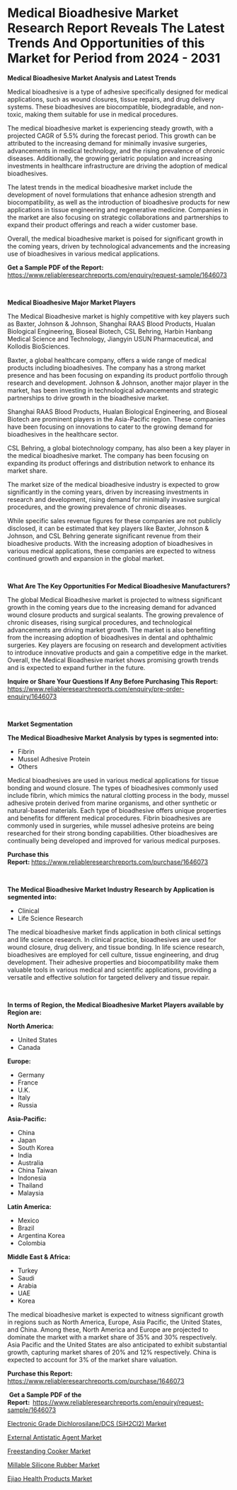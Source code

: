 <p><h1>Medical Bioadhesive Market Research Report Reveals The Latest Trends And Opportunities of this Market for Period from 2024 - 2031</h1></p><p><strong>Medical Bioadhesive Market Analysis and Latest Trends</strong></p>
<p><p>Medical bioadhesive is a type of adhesive specifically designed for medical applications, such as wound closures, tissue repairs, and drug delivery systems. These bioadhesives are biocompatible, biodegradable, and non-toxic, making them suitable for use in medical procedures.</p><p>The medical bioadhesive market is experiencing steady growth, with a projected CAGR of 5.5% during the forecast period. This growth can be attributed to the increasing demand for minimally invasive surgeries, advancements in medical technology, and the rising prevalence of chronic diseases. Additionally, the growing geriatric population and increasing investments in healthcare infrastructure are driving the adoption of medical bioadhesives.</p><p>The latest trends in the medical bioadhesive market include the development of novel formulations that enhance adhesion strength and biocompatibility, as well as the introduction of bioadhesive products for new applications in tissue engineering and regenerative medicine. Companies in the market are also focusing on strategic collaborations and partnerships to expand their product offerings and reach a wider customer base.</p><p>Overall, the medical bioadhesive market is poised for significant growth in the coming years, driven by technological advancements and the increasing use of bioadhesives in various medical applications.</p></p>
<p><strong>Get a Sample PDF of the Report:&nbsp;</strong> <a href="https://www.reliableresearchreports.com/enquiry/request-sample/1646073">https://www.reliableresearchreports.com/enquiry/request-sample/1646073</a></p>
<p>&nbsp;</p>
<p><strong>Medical Bioadhesive Major Market Players</strong></p>
<p><p>The Medical Bioadhesive market is highly competitive with key players such as Baxter, Johnson & Johnson, Shanghai RAAS Blood Products, Hualan Biological Engineering, Bioseal Biotech, CSL Behring, Harbin Hanbang Medical Science and Technology, Jiangyin USUN Pharmaceutical, and Kollodis BioSciences.</p><p>Baxter, a global healthcare company, offers a wide range of medical products including bioadhesives. The company has a strong market presence and has been focusing on expanding its product portfolio through research and development. Johnson & Johnson, another major player in the market, has been investing in technological advancements and strategic partnerships to drive growth in the bioadhesive market.</p><p>Shanghai RAAS Blood Products, Hualan Biological Engineering, and Bioseal Biotech are prominent players in the Asia-Pacific region. These companies have been focusing on innovations to cater to the growing demand for bioadhesives in the healthcare sector.</p><p>CSL Behring, a global biotechnology company, has also been a key player in the medical bioadhesive market. The company has been focusing on expanding its product offerings and distribution network to enhance its market share.</p><p>The market size of the medical bioadhesive industry is expected to grow significantly in the coming years, driven by increasing investments in research and development, rising demand for minimally invasive surgical procedures, and the growing prevalence of chronic diseases.</p><p>While specific sales revenue figures for these companies are not publicly disclosed, it can be estimated that key players like Baxter, Johnson & Johnson, and CSL Behring generate significant revenue from their bioadhesive products. With the increasing adoption of bioadhesives in various medical applications, these companies are expected to witness continued growth and expansion in the global market.</p></p>
<p>&nbsp;</p>
<p><strong>What Are The Key Opportunities For Medical Bioadhesive Manufacturers?</strong></p>
<p><p>The global Medical Bioadhesive market is projected to witness significant growth in the coming years due to the increasing demand for advanced wound closure products and surgical sealants. The growing prevalence of chronic diseases, rising surgical procedures, and technological advancements are driving market growth. The market is also benefiting from the increasing adoption of bioadhesives in dental and ophthalmic surgeries. Key players are focusing on research and development activities to introduce innovative products and gain a competitive edge in the market. Overall, the Medical Bioadhesive market shows promising growth trends and is expected to expand further in the future.</p></p>
<p><strong>Inquire or Share Your Questions If Any Before Purchasing This Report:</strong> <a href="https://www.reliableresearchreports.com/enquiry/pre-order-enquiry/1646073">https://www.reliableresearchreports.com/enquiry/pre-order-enquiry/1646073</a></p>
<p>&nbsp;</p>
<p><strong>Market Segmentation</strong></p>
<p><strong>The Medical Bioadhesive Market Analysis by types is segmented into:</strong></p>
<p><ul><li>Fibrin</li><li>Mussel Adhesive Protein</li><li>Others</li></ul></p>
<p><p>Medical bioadhesives are used in various medical applications for tissue bonding and wound closure. The types of bioadhesives commonly used include fibrin, which mimics the natural clotting process in the body, mussel adhesive protein derived from marine organisms, and other synthetic or natural-based materials. Each type of bioadhesive offers unique properties and benefits for different medical procedures. Fibrin bioadhesives are commonly used in surgeries, while mussel adhesive proteins are being researched for their strong bonding capabilities. Other bioadhesives are continually being developed and improved for various medical purposes.</p></p>
<p><strong>Purchase this Report:&nbsp;</strong><a href="https://www.reliableresearchreports.com/purchase/1646073">https://www.reliableresearchreports.com/purchase/1646073</a></p>
<p>&nbsp;</p>
<p><strong>The Medical Bioadhesive Market Industry Research by Application is segmented into:</strong></p>
<p><ul><li>Clinical</li><li>Life Science Research</li></ul></p>
<p><p>The medical bioadhesive market finds application in both clinical settings and life science research. In clinical practice, bioadhesives are used for wound closure, drug delivery, and tissue bonding. In life science research, bioadhesives are employed for cell culture, tissue engineering, and drug development. Their adhesive properties and biocompatibility make them valuable tools in various medical and scientific applications, providing a versatile and effective solution for targeted delivery and tissue repair.</p></p>
<p>&nbsp;</p>
<p><strong>In terms of Region, the Medical Bioadhesive Market Players available by Region are:</strong></p>
<p>
    <p> <strong> North America: </strong>
        <ul>
            <li>United States</li>
            <li>Canada</li>
        </ul>
        </p> 
    <p> <strong> Europe: </strong>
        <ul>
            <li>Germany</li>
            <li>France</li>
            <li>U.K.</li>
            <li>Italy</li>
            <li>Russia</li>
        </ul>
        </p> 
    <p> <strong> Asia-Pacific: </strong>
        <ul>
            <li>China</li>
            <li>Japan</li>
            <li>South Korea</li>
            <li>India</li>
            <li>Australia</li>
            <li>China Taiwan</li>
            <li>Indonesia</li>
            <li>Thailand</li>
            <li>Malaysia</li>
        </ul>
        </p> 
    <p> <strong> Latin America: </strong>
        <ul>
            <li>Mexico</li>
            <li>Brazil</li>
            <li>Argentina Korea</li>
            <li>Colombia</li>
        </ul>
        </p> 
    <p> <strong> Middle East & Africa: </strong>
        <ul>
            <li>Turkey</li>
            <li>Saudi</li>
            <li>Arabia</li>
            <li>UAE</li>
            <li>Korea</li>
        </ul>
    </p>
    </p>
<p><p>The medical bioadhesive market is expected to witness significant growth in regions such as North America, Europe, Asia Pacific, the United States, and China. Among these, North America and Europe are projected to dominate the market with a market share of 35% and 30% respectively. Asia Pacific and the United States are also anticipated to exhibit substantial growth, capturing market shares of 20% and 12% respectively. China is expected to account for 3% of the market share valuation.</p></p>
<p><strong>Purchase this Report: </strong><a href="https://www.reliableresearchreports.com/purchase/1646073">https://www.reliableresearchreports.com/purchase/1646073</a></p>
<p>&nbsp;<strong>Get a Sample PDF of the Report:&nbsp;&nbsp;</strong><a href="https://www.reliableresearchreports.com/enquiry/request-sample/1646073">https://www.reliableresearchreports.com/enquiry/request-sample/1646073</a></p>
<p><strong></strong></p>
<p><p><a href="https://github.com/myacatherineblakecaczo9vcsw/Market-Research-Report-List-1/blob/main/electronic-grade-dichlorosilanedcs-sih2cl2-market.md">Electronic Grade Dichlorosilane/DCS (SiH2Cl2) Market</a></p><p><a href="https://metal-farmhouse-e95.notion.site/External-Antistatic-Agent-Market-Research-Report-Provides-thorough-Industry-Overview-which-offers-a-96b5ea648b9c44eea6587726ea3e2202">External Antistatic Agent Market</a></p><p><a href="https://view.publitas.com/reportprime-1/freestanding-cooker-market-size-and-examines-its-market-scope-with-a-primary-focus-on-growth-opportunities-and-forecasted-trends-spanning-from-2024-to-2031/">Freestanding Cooker Market</a></p><p><a href="https://github.com/okotobwrhuteie/Market-Research-Report-List-1/blob/main/millable-silicone-rubber-market.md">Millable Silicone Rubber Market</a></p><p><a href="https://crocus-run-b5a.notion.site/Ejiao-Health-Products-Market-Research-Report-Reveals-The-Latest-Trends-And-Opportunities-of-this-Mar-b0b3c441d65a4ad997c19e5d45896652">Ejiao Health Products Market</a></p></p>